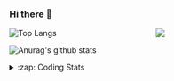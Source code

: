 ### Hi there 👋

<!--
**tao8687/tao8687** is a ✨ _special_ ✨ repository because its `README.md` (this file) appears on your GitHub profile.

Here are some ideas to get you started:

- 🔭 I’m currently working on ...
- 🌱 I’m currently learning ...
- 👯 I’m looking to collaborate on ...
- 🤔 I’m looking for help with ...
- 💬 Ask me about ...
- 📫 How to reach me: ...
- 😄 Pronouns: ...
- ⚡ Fun fact: ...
-->

<img align='right' src="https://media.giphy.com/media/M9gbBd9nbDrOTu1Mqx/giphy.gif" width="240">

  
![Top Langs](https://github-readme-stats.vercel.app/api/top-langs/?username=tao8687&layout=compact&title_color=23238E&text_color=A67D3D)

![Anurag's github stats](https://github-readme-stats.vercel.app/api?username=tao8687&show_icons=true&&text_color=A67D3D&title_color=23238E&show_icons=false&count_private=true&hide=stars)

<details>
  <summary>:zap: Coding Stats</summary>
  <br>
    
<!--START_SECTION:waka-->
![Code Time](http://img.shields.io/badge/Code%20Time-1%2C697%20hrs%2019%20mins-blue)

![Profile Views](http://img.shields.io/badge/Profile%20Views-2-blue)

**🐱 My GitHub Data** 

> 📦 1.5 MB Used in GitHub's Storage 
 > 
> 🏆 253 Contributions in the Year 2024
 > 
> 🚫 Not Opted to Hire
 > 
> 📜 58 Public Repositories 
 > 
> 🔑 26 Private Repositories 
 > 
**I'm an Early 🐤** 

```text
🌞 Morning                1477 commits        ██████████████████████░░░   87.50 % 
🌆 Daytime                88 commits          █░░░░░░░░░░░░░░░░░░░░░░░░   05.21 % 
🌃 Evening                119 commits         ██░░░░░░░░░░░░░░░░░░░░░░░   07.05 % 
🌙 Night                  4 commits           ░░░░░░░░░░░░░░░░░░░░░░░░░   00.24 % 
```
📅 **I'm Most Productive on Wednesday** 

```text
Monday                   243 commits         ████░░░░░░░░░░░░░░░░░░░░░   14.40 % 
Tuesday                  229 commits         ███░░░░░░░░░░░░░░░░░░░░░░   13.57 % 
Wednesday                297 commits         ████░░░░░░░░░░░░░░░░░░░░░   17.59 % 
Thursday                 223 commits         ███░░░░░░░░░░░░░░░░░░░░░░   13.21 % 
Friday                   239 commits         ████░░░░░░░░░░░░░░░░░░░░░   14.16 % 
Saturday                 233 commits         ███░░░░░░░░░░░░░░░░░░░░░░   13.80 % 
Sunday                   224 commits         ███░░░░░░░░░░░░░░░░░░░░░░   13.27 % 
```


📊 **This Week I Spent My Time On** 

```text
🕑︎ Time Zone: Asia/Shanghai

💬 Programming Languages: 
C++                      22 hrs 16 mins      █████████████████░░░░░░░░   69.18 % 
C                        6 hrs               █████░░░░░░░░░░░░░░░░░░░░   18.68 % 
JSON                     1 hr 44 mins        █░░░░░░░░░░░░░░░░░░░░░░░░   05.43 % 
Other                    1 hr 12 mins        █░░░░░░░░░░░░░░░░░░░░░░░░   03.73 % 
Python                   16 mins             ░░░░░░░░░░░░░░░░░░░░░░░░░   00.84 % 

🔥 Editors: 
VS Code                  32 hrs 11 mins      █████████████████████████   100.00 % 

🐱‍💻 Projects: 
tami_pnc                 26 hrs 2 mins       ████████████████████░░░░░   80.88 % 
tami_pnc_8_21            1 hr 20 mins        █░░░░░░░░░░░░░░░░░░░░░░░░   04.18 % 
pid                      44 mins             █░░░░░░░░░░░░░░░░░░░░░░░░   02.31 % 
tracking_pid             42 mins             █░░░░░░░░░░░░░░░░░░░░░░░░   02.18 % 
bcr_bot                  40 mins             █░░░░░░░░░░░░░░░░░░░░░░░░   02.09 % 

💻 Operating System: 
Linux                    32 hrs 11 mins      █████████████████████████   100.00 % 
```

**I Mostly Code in C++** 

```text
C++                      11 repos            ████████░░░░░░░░░░░░░░░░░   31.43 % 
Python                   10 repos            ███████░░░░░░░░░░░░░░░░░░   28.57 % 
JavaScript               2 repos             █░░░░░░░░░░░░░░░░░░░░░░░░   05.71 % 
Batchfile                1 repo              █░░░░░░░░░░░░░░░░░░░░░░░░   02.86 % 
HTML                     1 repo              █░░░░░░░░░░░░░░░░░░░░░░░░   02.86 % 
```



**Timeline**

![Lines of Code chart](https://raw.githubusercontent.com/tao8687/tao8687/master/assets/bar_graph.png)


 Last Updated on 26/08/2024 01:24:19 UTC
<!--END_SECTION:waka-->
</details>
